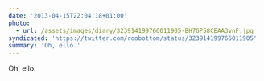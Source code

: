 ```yaml
---
date: '2013-04-15T22:04:18+01:00'
photo:
  - url: /assets/images/diary/323914199766011905-BH7GP58CEAA3vnF.jpg
syndicated: 'https://twitter.com/roobottom/status/323914199766011905'
summary: 'Oh, ello.'
---
```

Oh, ello. 
